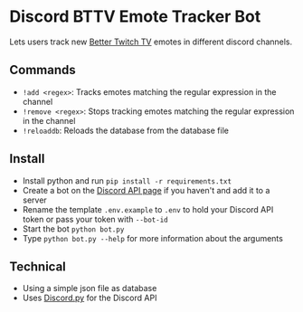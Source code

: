 # Discord BTTV Emote Tracker Bot
Lets users track new [Better Twitch TV](https://betterttv.com/) emotes in different discord channels.

## Commands
- `!add <regex>`: Tracks emotes matching the regular expression in the channel
- `!remove <regex>`: Stops tracking emotes matching the regular expression in the channel
- `!reloaddb`: Reloads the database from the database file

## Install
- Install python and run `pip install -r requirements.txt`
- Create a bot on the [Discord API page](https://discord.com/developers) if you haven't and add it to a server
- Rename the template `.env.example` to `.env` to hold your Discord API token or pass your token with `--bot-id`
- Start the bot `python bot.py`
- Type `python bot.py --help` for more information about the arguments

## Technical
- Using a simple json file as database
- Uses [Discord.py](https://github.com/Rapptz/discord.py) for the Discord API
